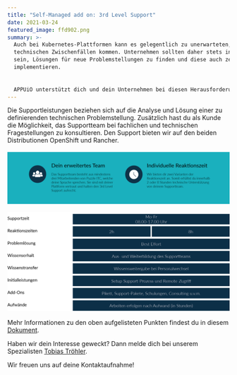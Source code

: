 ```yaml
---
title: "Self-Managed add on: 3rd Level Support"
date: 2021-03-24
featured_image: ffd902.png
summary: >-
  Auch bei Kubernetes-Plattformen kann es gelegentlich zu unerwarteten,
  technischen Zwischenfällen kommen. Unternehmen sollten daher stets in der Lage
  sein, Lösungen für neue Problemstellungen zu finden und diese auch zeitnah zu
  implementieren.


  APPUiO unterstützt dich und dein Unternehmen bei diesen Herausforderungen mit einem zuverlässigen und erfahrenen Support-Team. Unser Ziel ist es, das firmeninterne Know-how aufzubauen und bei Fragen als Experten zur Seite zu stehen.
---
```

Die Supportleistungen beziehen sich auf die Analyse und Lösung einer zu definierenden technischen Problemstellung. Zusätzlich hast du als Kunde die Möglichkeit, das Supportteam bei fachlichen und technischen Fragestellungen zu konsultieren. Den Support bieten wir auf den beiden Distributionen OpenShift und Rancher.

![](3rd-level-support_teil_1.png)

![](3rd-level-support_teil_2.png)

Mehr Informationen zu den oben aufgelisteten Punkten findest du in diesem [Dokument](/images/uploads/3rd-level-support_digital.pdf).

Haben wir dein Interesse geweckt? Dann melde dich bei unserem Spezialisten [Tobias Tröhler](mailto:troehler@puzzle.ch).

Wir freuen uns auf deine Kontaktaufnahme!